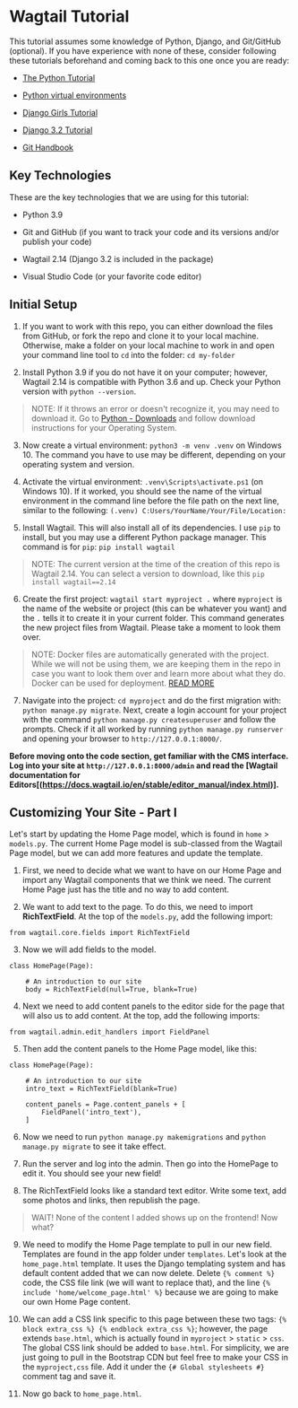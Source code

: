 Wagtail Tutorial
================

This tutorial assumes some knowledge of Python, Django, and Git/GitHub (optional). If you have experience with none of these, consider following these tutorials beforehand and coming back to this one once you are ready:

* [The Python Tutorial](https://docs.python.org/3/tutorial/index.html)

* [Python virtual environments](https://docs.python.org/3/tutorial/venv.html)

* [Django Girls Tutorial](https://tutorial.djangogirls.org/en/)

* [Django 3.2 Tutorial](https://docs.djangoproject.com/en/3.2/intro/)

* [Git Handbook](https://guides.github.com/introduction/git-handbook/)


Key Technologies
----------------

These are the key technologies that we are using for this tutorial:

* Python 3.9

* Git and GitHub (if you want to track your code and its versions and/or publish your code)

* Wagtail 2.14 (Django 3.2 is included in the package)

* Visual Studio Code (or your favorite code editor)


Initial Setup
-------------

1. If you want to work with this repo, you can either download the files from GitHub, or fork the repo and clone it to your local machine. Otherwise, make a folder on your local machine to work in and open your command line tool to `cd` into the folder: `cd my-folder`

2. Install Python 3.9 if you do not have it on your computer; however, Wagtail 2.14 is compatible with Python 3.6 and up. Check your Python version with `python --version`.

> NOTE: If it throws an error or doesn't recognize it, you may need to download it. Go to [Python - Downloads](https://www.python.org/downloads/) and follow download instructions for your Operating System.

3. Now create a virtual environment: `python3 -m venv .venv` on Windows 10. The command you have to use may be different, depending on your operating system and version.

4. Activate the virtual environment: `.venv\Scripts\activate.ps1` (on Windows 10). If it worked, you should see the name of the virtual environment in the command line before the file path on the next line, similar to the following: `(.venv) C:Users/YourName/Your/File/Location:`

5. Install Wagtail. This will also install all of its dependencies. I use `pip` to install, but you may use a different Python package manager. This command is for `pip`: `pip install wagtail`

> NOTE: The current version at the time of the creation of this repo is Wagtail 2.14. You can select a version to download, like this `pip install wagtail==2.14`

6. Create the first project: `wagtail start myproject .` where `myproject` is the name of the website or project (this can be whatever you want) and the `.` tells it to create it in your current folder. This command generates the new project files from Wagtail. Please take a moment to look them over.

> NOTE: Docker files are automatically generated with the project. While we will not be using them, we are keeping them in the repo in case you want to look them over and learn more about what they do. Docker can be used for deployment. [READ MORE](https://docs.wagtail.io/en/v2.14/reference/project_template.html#dockerfile)

7. Navigate into the project: `cd myproject` and do the first migration with: `python manage.py migrate`. Next, create a login account for your project with the command `python manage.py createsuperuser` and follow the prompts. Check if it all worked by running `python manage.py runserver` and opening your browser to `http://127.0.0.1:8000/`.

**Before moving onto the code section, get familiar with the CMS interface. Log into your site at `http://127.0.0.1:8000/admin` and read the [Wagtail documentation for Editors[(https://docs.wagtail.io/en/stable/editor_manual/index.html)].**


Customizing Your Site - Part I
------------------------------

Let's start by updating the Home Page model, which is found in `home` > `models.py`. The current Home Page model is sub-classed from the Wagtail Page model, but we can add more features and update the template.

1. First, we need to decide what we want to have on our Home Page and import any Wagtail components that we think we need. The current Home Page just has the title and no way to add content.

2. We want to add text to the page. To do this, we need to import **RichTextField**. At the top of the `models.py`, add the following import:

```
from wagtail.core.fields import RichTextField

```

3. Now we will add fields to the model.

```
class HomePage(Page):

    # An introduction to our site
    body = RichTextField(null=True, blank=True)

```

4. Next we need to add content panels to the editor side for the page that will also us to add content. At the top, add the following imports:

```
from wagtail.admin.edit_handlers import FieldPanel

```

5. Then add the content panels to the Home Page model, like this:

```
class HomePage(Page):

    # An introduction to our site
    intro_text = RichTextField(blank=True)

    content_panels = Page.content_panels + [
        FieldPanel('intro_text'),
    ]

```

6. Now we need to run `python manage.py makemigrations` and `python manage.py migrate` to see it take effect.

7. Run the server and log into the admin. Then go into the HomePage to edit it. You should see your new field!

8. The RichTextField looks like a standard text editor. Write some text, add some photos and links, then republish the page.

> WAIT! None of the content I added shows up on the frontend! Now what?

9. We need to modify the Home Page template to pull in our new field. Templates are found in the app folder under `templates`. Let's look at the `home_page.html` template. It uses the Django templating system and has default content added that we can now delete. Delete `{% comment %}` code, the CSS file link (we will want to replace that), and the line `{% include 'home/welcome_page.html' %}` because we are going to make our own Home Page content.

10. We can add a CSS link specific to this page between these two tags: `{% block extra_css %} {% endblock extra_css %}`; however, the page extends `base.html`, which is actually found in `myproject` > `static` > `css`. The global CSS link should be added to `base.html`. For simplicity, we are just going to pull in the Bootstrap CDN but feel free to make your CSS in the `myproject,css` file. Add it under the `{# Global stylesheets #}` comment tag and save it.

11. Now go back to `home_page.html`.




